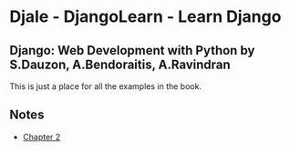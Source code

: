 # Djale - DjangoLearn - Learn Django

## Django: Web Development with Python by S.Dauzon, A.Bendoraitis, A.Ravindran

This is just a place for all the examples in the book.

## Notes

* [Chapter 2](002-notes.md)
